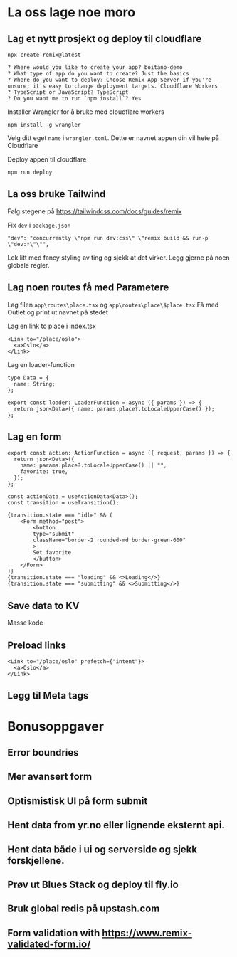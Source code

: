 # La oss lage noe moro

## Lag et nytt prosjekt og deploy til cloudflare

```
npx create-remix@latest
```

```
? Where would you like to create your app? boitano-demo
? What type of app do you want to create? Just the basics
? Where do you want to deploy? Choose Remix App Server if you're unsure; it's easy to change deployment targets. Cloudflare Workers
? TypeScript or JavaScript? TypeScript
? Do you want me to run `npm install`? Yes
```

Installer Wrangler for å bruke med cloudflare workers

```
npm install -g wrangler
```

Velg ditt eget `name` i `wrangler.toml`. Dette er navnet appen din vil hete på Cloudflare

Deploy appen til cloudflare

```
npm run deploy
```

## La oss bruke Tailwind

Følg stegene på https://tailwindcss.com/docs/guides/remix

Fix `dev` i `package.json`

```
"dev": "concurrently \"npm run dev:css\" \"remix build && run-p \"dev:*\"\"",
```

Lek litt med fancy styling av ting og sjekk at det virker. Legg gjerne på noen globale regler.

## Lag noen routes få med Parametere

Lag filen `app\routes\place.tsx` og `app\routes\place\$place.tsx`
Få med Outlet og print ut navnet på stedet

Lag en link to place i index.tsx

```
<Link to="/place/oslo">
  <a>Oslo</a>
</Link>
```

Lag en loader-function

```
type Data = {
  name: String;
};

export const loader: LoaderFunction = async ({ params }) => {
  return json<Data>({ name: params.place?.toLocaleUpperCase() });
};
```

## Lag en form

```
export const action: ActionFunction = async ({ request, params }) => {
  return json<Data>({
    name: params.place?.toLocaleUpperCase() || "",
    favorite: true,
  });
};

const actionData = useActionData<Data>();
const transition = useTransition();

{transition.state === "idle" && (
    <Form method="post">
        <button
        type="submit"
        className="border-2 rounded-md border-green-600"
        >
        Set favorite
        </button>
    </Form>
)}
{transition.state === "loading" && <>Loading</>}
{transition.state === "submitting" && <>Submitting</>}

```

## Save data to KV

Masse kode

## Preload links

```
<Link to="/place/oslo" prefetch={"intent"}>
  <a>Oslo</a>
</Link>
```

## Legg til Meta tags

# Bonusoppgaver

## Error boundries

## Mer avansert form

## Optismistisk UI på form submit

## Hent data from yr.no eller lignende eksternt api.

## Hent data både i ui og serverside og sjekk forskjellene.

## Prøv ut Blues Stack og deploy til fly.io

## Bruk global redis på upstash.com

## Form validation with https://www.remix-validated-form.io/
